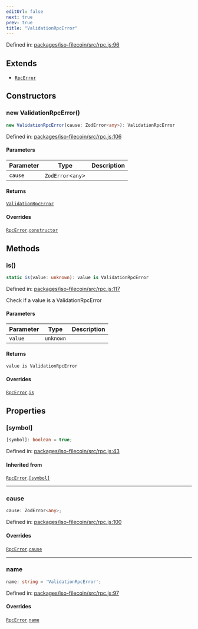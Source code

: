 ```yaml
---
editUrl: false
next: true
prev: true
title: "ValidationRpcError"
---
```


Defined in: [packages/iso-filecoin/src/rpc.js:96](https://github.com/hugomrdias/filecoin/blob/main/packages/iso-filecoin/src/rpc.js#L96)

## Extends

- [`RpcError`](/api/rpc/classes/rpcerror/)

## Constructors

### new ValidationRpcError()

```ts
new ValidationRpcError(cause: ZodError<any>): ValidationRpcError
```

Defined in: [packages/iso-filecoin/src/rpc.js:106](https://github.com/hugomrdias/filecoin/blob/main/packages/iso-filecoin/src/rpc.js#L106)

#### Parameters

| Parameter | Type | Description |
| ------ | ------ | ------ |
| `cause` | `ZodError`\<`any`\> |  |

#### Returns

[`ValidationRpcError`](/api/rpc/classes/validationrpcerror/)

#### Overrides

[`RpcError`](/api/rpc/classes/rpcerror/).[`constructor`](/api/rpc/classes/rpcerror/#constructors)

## Methods

### is()

```ts
static is(value: unknown): value is ValidationRpcError
```

Defined in: [packages/iso-filecoin/src/rpc.js:117](https://github.com/hugomrdias/filecoin/blob/main/packages/iso-filecoin/src/rpc.js#L117)

Check if a value is a ValidationRpcError

#### Parameters

| Parameter | Type | Description |
| ------ | ------ | ------ |
| `value` | `unknown` |  |

#### Returns

`value is ValidationRpcError`

#### Overrides

[`RpcError`](/api/rpc/classes/rpcerror/).[`is`](/api/rpc/classes/rpcerror/#is)

## Properties

### \[symbol\]

```ts
[symbol]: boolean = true;
```

Defined in: [packages/iso-filecoin/src/rpc.js:43](https://github.com/hugomrdias/filecoin/blob/main/packages/iso-filecoin/src/rpc.js#L43)

#### Inherited from

[`RpcError`](/api/rpc/classes/rpcerror/).[`[symbol]`](/api/rpc/classes/rpcerror/#symbol)

***

### cause

```ts
cause: ZodError<any>;
```

Defined in: [packages/iso-filecoin/src/rpc.js:100](https://github.com/hugomrdias/filecoin/blob/main/packages/iso-filecoin/src/rpc.js#L100)

#### Overrides

[`RpcError`](/api/rpc/classes/rpcerror/).[`cause`](/api/rpc/classes/rpcerror/#cause)

***

### name

```ts
name: string = 'ValidationRpcError';
```

Defined in: [packages/iso-filecoin/src/rpc.js:97](https://github.com/hugomrdias/filecoin/blob/main/packages/iso-filecoin/src/rpc.js#L97)

#### Overrides

[`RpcError`](/api/rpc/classes/rpcerror/).[`name`](/api/rpc/classes/rpcerror/#name)
